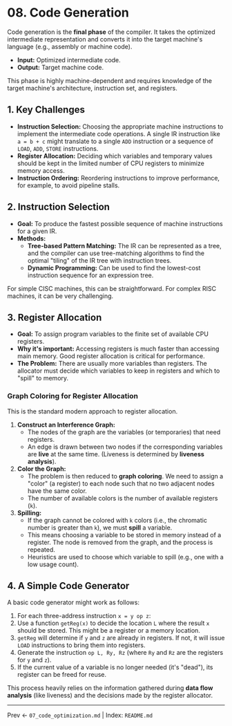 # 08. Code Generation

Code generation is the **final phase** of the compiler. It takes the optimized intermediate representation and converts it into the target machine's language (e.g., assembly or machine code).

- **Input:** Optimized intermediate code.
- **Output:** Target machine code.

This phase is highly machine-dependent and requires knowledge of the target machine's architecture, instruction set, and registers.

## 1. Key Challenges
- **Instruction Selection:** Choosing the appropriate machine instructions to implement the intermediate code operations. A single IR instruction like `a = b + c` might translate to a single `ADD` instruction or a sequence of `LOAD`, `ADD`, `STORE` instructions.
- **Register Allocation:** Deciding which variables and temporary values should be kept in the limited number of CPU registers to minimize memory access.
- **Instruction Ordering:** Reordering instructions to improve performance, for example, to avoid pipeline stalls.

## 2. Instruction Selection
- **Goal:** To produce the fastest possible sequence of machine instructions for a given IR.
- **Methods:**
  - **Tree-based Pattern Matching:** The IR can be represented as a tree, and the compiler can use tree-matching algorithms to find the optimal "tiling" of the IR tree with instruction trees.
  - **Dynamic Programming:** Can be used to find the lowest-cost instruction sequence for an expression tree.

For simple CISC machines, this can be straightforward. For complex RISC machines, it can be very challenging.

## 3. Register Allocation
- **Goal:** To assign program variables to the finite set of available CPU registers.
- **Why it's important:** Accessing registers is much faster than accessing main memory. Good register allocation is critical for performance.
- **The Problem:** There are usually more variables than registers. The allocator must decide which variables to keep in registers and which to "spill" to memory.

### Graph Coloring for Register Allocation
This is the standard modern approach to register allocation.
1.  **Construct an Interference Graph:**
    - The nodes of the graph are the variables (or temporaries) that need registers.
    - An edge is drawn between two nodes if the corresponding variables are **live** at the same time. (Liveness is determined by **liveness analysis**).
2.  **Color the Graph:**
    - The problem is then reduced to **graph coloring**. We need to assign a "color" (a register) to each node such that no two adjacent nodes have the same color.
    - The number of available colors is the number of available registers (`k`).
3.  **Spilling:**
    - If the graph cannot be colored with `k` colors (i.e., the chromatic number is greater than `k`), we must **spill** a variable.
    - This means choosing a variable to be stored in memory instead of a register. The node is removed from the graph, and the process is repeated.
    - Heuristics are used to choose which variable to spill (e.g., one with a low usage count).

## 4. A Simple Code Generator
A basic code generator might work as follows:
1.  For each three-address instruction `x = y op z`:
2.  Use a function `getReg(x)` to decide the location `L` where the result `x` should be stored. This might be a register or a memory location.
3.  `getReg` will determine if `y` and `z` are already in registers. If not, it will issue `LOAD` instructions to bring them into registers.
4.  Generate the instruction `op L, Ry, Rz` (where `Ry` and `Rz` are the registers for `y` and `z`).
5.  If the current value of a variable is no longer needed (it's "dead"), its register can be freed for reuse.

This process heavily relies on the information gathered during **data flow analysis** (like liveness) and the decisions made by the register allocator.

---
Prev ← `07_code_optimization.md` | Index: `README.md`
